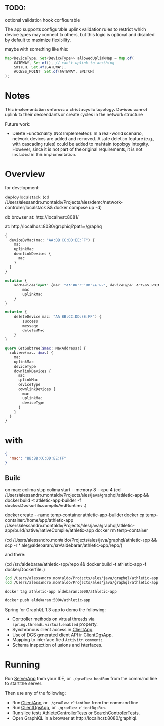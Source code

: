 ## TODO:
optional validation hook configurable

The app supports configurable uplink validation rules to restrict which device types may connect to others, 
but this logic is optional and disabled by default to maximize flexibility.

maybe with something like this:
```java
Map<DeviceType, Set<DeviceType>> allowedUplinkMap = Map.of(
    GATEWAY, Set.of(), // can't uplink to anything
    SWITCH, Set.of(GATEWAY),
    ACCESS_POINT, Set.of(GATEWAY, SWITCH)
);
```

# Notes

This implementation enforces a strict acyclic topology. Devices cannot uplink to their descendants or create cycles in the network structure.

Future work:
- Delete Functionality (Not Implemented):
In a real-world scenario, network devices are added and removed. 
A safe deletion feature (e.g., with cascading rules) could be added to maintain topology integrity. 
However, since it is not part of the original requirements, it is not included in this implementation.


# Overview

for development:

deploy localstack:
(cd /Users/alessandro.montaldo/Projects/ales/demo/network-controller/localstack && docker compose up -d)

db browser at: http://localhost:8081/

at: http://localhost:8080/graphiql?path=/graphql

```graphql
{
  deviceByMac(mac: "AA:BB:CC:DD:EE:FF") {
    mac
    uplinkMac
    downlinkDevices {
      mac
    }
  }
}
```

```graphql
mutation {
    addDevice(input: {mac: "AA:BB:CC:DD:EE:FF", deviceType: ACCESS_POINT}) {
        mac
        uplinkMac
    }
}
```

```graphql
mutation {
    deleteDevice(mac: "AA:BB:CC:DD:EE:FF") {
        success
        message
        deletedMac
    }
}
```

```graphql
query GetSubtree($mac: MacAddress!) {
  subtree(mac: $mac) {
    mac
    uplinkMac
    deviceType
    downlinkDevices {
      mac
      uplinkMac
      deviceType
      downlinkDevices {
        mac
        uplinkMac
        deviceType
      }
    }
  }
}
```

# with
```json
{
  "mac": "BB:BB:CC:DD:EE:FF"
}
```

## Build

on mac:
colima stop
colima start --memory 8 --cpu 4
(cd /Users/alessandro.montaldo/Projects/ales/java/graphql/athletic-app && docker build -t athletic-app-builder -f docker/Dockerfile.compileAndRuntime .)

docker create --name temp-container athletic-app-builder
docker cp temp-container:/home/app/athletic-app /Users/alessandro.montaldo/Projects/ales/java/graphql/athletic-app/build/native/nativeCompile/athletic-app
docker rm temp-container

(cd /Users/alessandro.montaldo/Projects/ales/java/graphql/athletic-app && scp -r * ale@aldebaran:/srv/aldebaran/athletic-app/repo/)

and there:

(cd /srv/aldebaran/athletic-app/repo && docker build -t athletic-app -f docker/Dockerfile .)




```bash
(cd /Users/alessandro.montaldo/Projects/ales/java/graphql/athletic-app && docker build -t athletic-app -f docker/Dockerfile .)
(cd /Users/alessandro.montaldo/Projects/ales/java/graphql/athletic-app && docker build -t athletic-app-builder -f docker/Dockerfile.compileAndRuntime .)
```

```bash
docker tag athletic-app aldebaran:5000/athletic-app
```

```bash
docker push aldebaran:5000/athletic-app
```

Spring for GraphQL 1.3 app to demo the following:

- Controller methods on virtual threads via `spring.threads.virtual.enabled` property.
- Synchronous client access in [ClientApp](src/main/java/com/alesmontaldo/activity/ClientApp.java).
- Use of DGS generated client API in [ClientDgsApp](src/main/java/com/alesmontaldo/activity/ClientDgsApp.java).
- Mapping to interface field `Activity.comments`.
- Schema inspection of unions and interfaces.

# Running

Run [ServerApp](src/main/java/com/alesmontaldo/activity/ServerApp.java) from your IDE, or
`./gradlew bootRun` from the command line to start the server.

Then use any of the following:

- Run [ClientApp](src/main/java/com/alesmontaldo/activity/ClientApp.java), or `./gradlew clientRun` from the command line.
- Run [ClientDgsApp](src/main/java/com/alesmontaldo/activity/ClientDgsApp.java), or `./gradlew clientDgsRun`.
- Run slice tests [AthleteControllerTests](src/test/java/com/alesmontaldo/activity/AthleteControllerTests.java) or [SearchControllerTests](src/test/java/com/alesmontaldo/activity/SearchControllerTests.java).
- Open GraphiQL in a browser at http://localhost:8080/graphiql.
